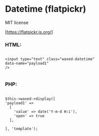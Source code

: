 # Datetime (flatpickr)

MIT license

[https://flatpickr.js.org/]

### HTML:

```

<input type="text" class="waxed-datetime"
data-name="payload1"
/>


```

### PHP:

```

$this->waxed->display([
'payload1' =>
  [
    'value' => date('Y-m-d H:i'),
    'open' => true
  ],

], 'template');


```


